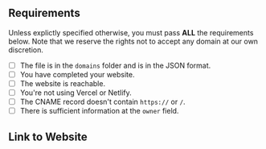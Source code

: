 <!-- To make our job easier, please spend time to review your application before submitting. -->
<!-- To tick a box, place an `x` between two square brackets e.g. [x] -->

## Requirements
Unless explictly specified otherwise, you must pass **ALL** the requirements below. Note that we reserve the rights not to accept any domain at our own discretion.
- [ ] The file is in the `domains` folder and is in the JSON format.
- [ ] You have completed your website. <!-- This is not required if the domain you're registering is for emails. -->
- [ ] The website is reachable.  <!-- This is not required if the domain you're registering is for emails. -->
- [ ] You're not using Vercel or Netlify.
- [ ] The CNAME record doesn't contain `https://` or `/`.  <!-- This is not required if you are not using a CNAME record. -->
- [ ] There is sufficient information at the `owner` field.  <!-- You need to have your email presented at `email` field or you can specify another social platform (e.g. Discord or Twitter) so we can contact you. -->

## Link to Website
<!-- Please provide a link to your website below. -->
